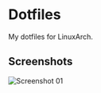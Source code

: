 Dotfiles
===
My dotfiles for LinuxArch.

Screenshots
---
![Screenshot 01](https://raw.github.com/kevinvdburgt/dotfiles/master/screenshot_01.png)
